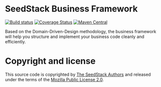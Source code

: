 # SeedStack Business Framework 

[![Build status](https://travis-ci.org/seedstack/business.svg?branch=master)](https://travis-ci.org/seedstack/business) [![Coverage Status](https://coveralls.io/repos/seedstack/business/badge.svg?branch=master)](https://coveralls.io/r/seedstack/business?branch=master) [![Maven Central](https://maven-badges.herokuapp.com/maven-central/org.seedstack.business/business/badge.svg?style=flat)](https://maven-badges.herokuapp.com/maven-central/org.seedstack.business/business)

Based on the Domain-Driven-Design methodology, the business framework will help you structure and implement your business code cleanly and efficiently.

# Copyright and license

This source code is copyrighted by [The SeedStack Authors](https://github.com/seedstack/seedstack/blob/master/AUTHORS) and
released under the terms of the [Mozilla Public License 2.0](https://www.mozilla.org/MPL/2.0/). 
